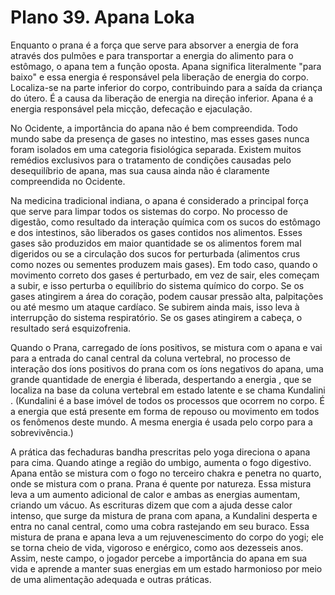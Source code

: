 # Plano 39. Apana Loka

Enquanto o prana é a força que serve para absorver a energia de fora através dos pulmões e para transportar a energia do alimento para o estômago, o apana tem a função oposta. Apana significa literalmente "para baixo" e essa energia é responsável pela liberação de energia do corpo. Localiza-se na parte inferior do corpo, contribuindo para a saída da criança do útero. É a causa da liberação de energia na direção inferior. Apana é a energia responsável pela micção, defecação e ejaculação.

No Ocidente, a importância do apana não é bem compreendida. Todo mundo sabe da presença de gases no intestino, mas esses gases nunca foram isolados em uma categoria fisiológica separada. Existem muitos remédios exclusivos para o tratamento de condições causadas pelo desequilíbrio de apana, mas sua causa ainda não é claramente compreendida no Ocidente.

Na medicina tradicional indiana, o apana é considerado a principal força que serve para limpar todos os sistemas do corpo. No processo de digestão, como resultado da interação química com os sucos do estômago e dos intestinos, são liberados os gases contidos nos alimentos. Esses gases são produzidos em maior quantidade se os alimentos forem mal digeridos ou se a circulação dos sucos for perturbada (alimentos crus como nozes ou sementes produzem mais gases). Em todo caso, quando o movimento correto dos gases é perturbado, em vez de sair, eles começam a subir, e isso perturba o equilíbrio do sistema químico do corpo. Se os gases atingirem a área do coração, podem causar pressão alta, palpitações ou até mesmo um ataque cardíaco. Se subirem ainda mais, isso leva à interrupção do sistema respiratório. Se os gases atingirem a cabeça, o resultado será esquizofrenia.

Quando o Prana, carregado de íons positivos, se mistura com o apana e vai para a entrada do canal central da coluna vertebral, no processo de interação dos íons positivos do prana com os íons negativos do apana, uma grande quantidade de energia é liberada, despertando a energia , que se localiza na base da coluna vertebral em estado latente e se chama Kundalini . (Kundalini é a base imóvel de todos os processos que ocorrem no corpo. É a energia que está presente em forma de repouso ou movimento em todos os fenômenos deste mundo. A mesma energia é usada pelo corpo para a sobrevivência.)

A prática das fechaduras bandha prescritas pelo yoga direciona o apana para cima. Quando atinge a região do umbigo, aumenta o fogo digestivo. Apana então se mistura com o fogo no terceiro chakra e penetra no quarto, onde se mistura com o prana. Prana é quente por natureza. Essa mistura leva a um aumento adicional de calor e ambas as energias aumentam, criando um vácuo. As escrituras dizem que com a ajuda desse calor intenso, que surge da mistura de prana com apana, a Kundalini desperta e entra no canal central, como uma cobra rastejando em seu buraco. Essa mistura de prana e apana leva a um rejuvenescimento do corpo do yogi; ele se torna cheio de vida, vigoroso e enérgico, como aos dezesseis anos. Assim, neste campo, o jogador percebe a importância do apana em sua vida e aprende a manter suas energias em um estado harmonioso por meio de uma alimentação adequada e outras práticas.
